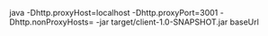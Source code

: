 java -Dhttp.proxyHost=localhost -Dhttp.proxyPort=3001 -Dhttp.nonProxyHosts= -jar target/client-1.0-SNAPSHOT.jar baseUrl
